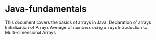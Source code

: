 # Java-fundamentals
This document covers the basics of arrays in Java.
Declaration of arrays
Initialization of Arrays
Average of numbers using arrays
Introduction to Multi-dimensional Arrays
